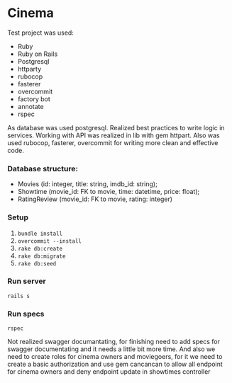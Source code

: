 # Cinema

Test project was used:
  - Ruby
  - Ruby on Rails
  - Postgresql
  - httparty
  - rubocop
  - fasterer
  - overcommit
  - factory bot
  - annotate
  - rspec
 
As database was used postgresql. Realized best practices to write logic in services. Working with API was realized in lib with gem httpart. Also was used rubocop, fasterer, overcommit for writing more clean and effective code.

### Database structure: 
  - Movies (id: integer, title: string, imdb_id: string); 
  - Showtime (movie_id: FK to movie, time: datetime, price: float);
  - RatingReview (movie_id: FK to movie, rating: integer)


### Setup

1. `bundle install`
2. `overcommit --install`
3.  `rake db:create`
4. `rake db:migrate`
5. `rake db:seed`

### Run server
`rails s`

### Run specs
`rspec`

Not realized swagger documantating, for finishing need to add specs for swagger documentating and it needs a little bit more time. And also we need to create roles for cinema owners and moviegoers, for it we need to create a basic authorization and use gem cancancan to allow all endpoint for cinema owners and deny endpoint update in showtimes controller
